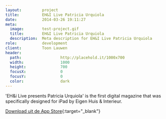 ```yaml
---
layout:       	project
title:        	EH&I Live Patricia Urquiola
date:         	2014-03-26 19:11:27
meta:
  image:        test-project.gif
  title:        EH&I Live Patricia Urquiola
  description:  Meta description for EH&I Live Patricia Urquiola
role:         	development
client:       	Toon Lauwen
header:
  path:  				http://placehold.it/1000x700
  width:				1000
  height:				700
  focusX:				0
  focusY:				0
  color:				dark
---
```


'EH&i Live presents Patricia Urquiola' is the first digital magazine that was specifically designed for iPad by Eigen Huis & Interieur.

[Download uit de App Store][appStore]{:target="_blank"}

[appStore]: https://itunes.apple.com/nl/app/urquiola-door-eh-i-live/id843286431 "Download de app"